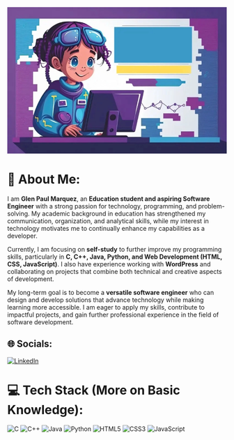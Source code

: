 <div align="center">
  <img src="banner-icon.webp" alt="Animated typing banner" width="800"/>
</div>

# 💫 About Me:
I am **Glen Paul Marquez**, an **Education student and aspiring Software Engineer** with a strong passion for technology, programming, and problem-solving. My academic background in education has strengthened my communication, organization, and analytical skills, while my interest in technology motivates me to continually enhance my capabilities as a developer.  

Currently, I am focusing on **self-study** to further improve my programming skills, particularly in **C, C++, Java, Python, and Web Development (HTML, CSS, JavaScript)**. I also have experience working with **WordPress** and collaborating on projects that combine both technical and creative aspects of development.  

My long-term goal is to become a **versatile software engineer** who can design and develop solutions that advance technology while making learning more accessible. I am eager to apply my skills, contribute to impactful projects, and gain further professional experience in the field of software development.  

## 🌐 Socials:
[![LinkedIn](https://img.shields.io/badge/LinkedIn-%230077B5.svg?logo=linkedin&logoColor=white)](https://linkedin.com/in/glnplmrqz) 

# 💻 Tech Stack (More on Basic Knowledge):
![C](https://img.shields.io/badge/c-%2300599C.svg?style=for-the-badge&logo=c&logoColor=white) ![C++](https://img.shields.io/badge/c++-%2300599C.svg?style=for-the-badge&logo=c%2B%2B&logoColor=white) ![Java](https://img.shields.io/badge/java-%23ED8B00.svg?style=for-the-badge&logo=openjdk&logoColor=white) ![Python](https://img.shields.io/badge/python-3670A0?style=for-the-badge&logo=python&logoColor=ffdd54) ![HTML5](https://img.shields.io/badge/html5-%23E34F26.svg?style=for-the-badge&logo=html5&logoColor=white) ![CSS3](https://img.shields.io/badge/css3-%231572B6.svg?style=for-the-badge&logo=css3&logoColor=white) ![JavaScript](https://img.shields.io/badge/javascript-%23323330.svg?style=for-the-badge&logo=javascript&logoColor=%23F7DF1E)
